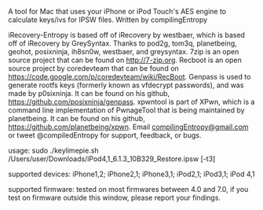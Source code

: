 A tool for Mac that uses your iPhone or iPod Touch's AES engine to calculate keys/ivs for IPSW files. 
Written by compilingEntropy 

iRecovery-Entropy is based off of iRecovery by westbaer, which is based off of iRecovery by GreySyntax. Thanks to pod2g, tom3q, planetbeing, geohot, posixninja, ih8sn0w, westbaer, and greysyntax. 
7zip is an open source project that can be found on http://7-zip.org. 
Recboot is an open source project by coredevteam that can be found on https://code.google.com/p/coredevteam/wiki/RecBoot. 
Genpass is used to generate rootfs keys (formerly known as vfdecrypt passwords), and was made by p0sixninja. It can be found on his github, https://github.com/posixninja/genpass. 
xpwntool is part of XPwn, which is a command line implementation of PwnageTool that is being maintained by planetbeing. It can be found on his github, https://github.com/planetbeing/xpwn. 
Email compilingEntropy@gmail.com or tweet @compiledEntropy for support, feedback, or bugs. 

usage: sudo ./keylimepie.sh /Users/user/Downloads/iPod4,1_6.1.3_10B329_Restore.ipsw [-t3]

supported devices: iPhone1,2; iPhone2,1; iPhone3,1; iPod2,1; iPod3,1; iPod 4,1 

supported firmware: tested on most firmwares between 4.0 and 7.0, if you test on firmware outside this window, please report your findings. 
